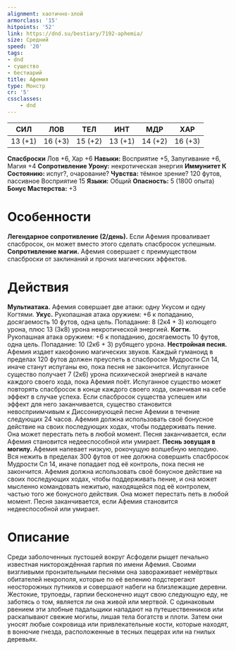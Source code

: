 ```yaml
---
alignment: хаотично-злой
armorclass: '15'
hitpoints: '52'
link: https://dnd.su/bestiary/7192-aphemia/
size: Средний
speed: '20'
tags:
- dnd
- существо
- бестиарий
title: Афемия
type: Монстр
cr: '5'
cssclasses:
    - dnd
---
```



| СИЛ | ЛОВ | ТЕЛ | ИНТ | МДР | ХАР |
|---|---|---|---|---|---|
| 13 (+1) | 16 (+3) | 15 (+2) | 13 (+1) | 14 (+2) | 16 (+3) |
**Спасброски** Лов +6, Хар +6
**Навыки:** Восприятие +5, Запугивание +6, Магия +4
**Сопротивление Урону:** некротическая энергия
**Иммунитет К Состоянию:** испуг?, очарование?
**Чувства:** тёмное зрение? 120 футов, пассивное Восприятие 15
**Языки:** Общий
**Опасность:** 5 (1800 опыта)
**Бонус Мастерства:** +3


# Особенности
**Легендарное сопротивление (2/день).** Если Афемия проваливает спасбросок, он может вместо этого сделать спасбросок успешным.
**Сопротивление магии.** Афемия совершает с преимуществом спасброски от заклинаний и прочих магических эффектов.


# Действия
**Мультиатака.** Афемия совершает две атаки: одну Укусом и одну Когтями.
**Укус.** Рукопашная атака оружием: +6 к попаданию, досягаемость 10 футов, одна цель. Попадание: 8 (2к4 + 3) колющего урона, плюс 13 (3к8) урона некротической энергией.
**Когти.** Рукопашная атака оружием: +6 к попаданию, досягаемость 10 футов, одна цель. Попадание: 10 (2к6 + 3) рубящего урона.
**Нестройная песня.** Афемия издает какофонию магических звуков. Каждый гуманоид в пределах 120 футов должен преуспеть в спасброске Мудрости Сл 14, иначе станут испуганы ею, пока песня не закончится. Испуганное существо получает 7 (2к6) урона психической энергией в начале каждого своего хода, пока Афемия поёт. Испуганное существо может повторять спасбросок в конце каждого своего хода, оканчивая на себе эффект в случае успеха. Если спасбросок существа успешен или эффект для него заканчивается, существо становится невосприимчивым к Диссонирующей песне Афемии в течение следующих 24 часов. Афемия должна использовать своё бонусное действие на своих последующих ходах, чтобы поддерживать пение. Она может перестать петь в любой момент. Песня заканчивается, если Афемия становится недееспособной или умирает.
**Песнь зовущая в могилу.** Афемия напевает низкую, рокочущую волшебную мелодию. Вся нежить в пределах 300 футов от нее должна совершить спасбросок Мудрости Сл 14, иначе попадает под её контроль, пока песня не закончится. Афемия должна использовать своё бонусное действие на своих последующих ходах, чтобы поддерживать пение, и она может мысленно командовать нежитью, находящейся под её контролем, частью того же бонусного действия. Она может перестать петь в любой момент. Песня заканчивается, если Афемия становится недееспособной или умирает.


# Описание
Среди заболоченных пустошей вокруг Асфодели рыщет печально известная никторождённая гарпия по имени Афемия. Своими визгливыми пронзительными песнями она завораживает немёртвых обитателей некрополя, которые по её велению подстерегают неосторожных путников и совершают набеги на близлежащие деревни. Жестокие, трупоеды, гарпии бесконечно ищут свою следующую еду, не заботясь о том, является ли она живой или мертвой. С одинаковым рвением эти злобные падальщики нападают на путешественников или раскапывают свежие могилы, лишая тела богатств и плоти. Затем они уносят любые сокровища или привлекательные кости, которые находят, в вонючие гнезда, расположенные в тесных пещерах или на гнилых деревьях.